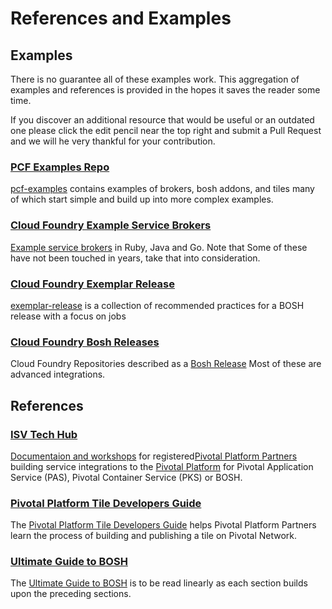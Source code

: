 # References and Examples

## Examples

There is no guarantee all of these examples work. This aggregation of examples and references is provided in the hopes it saves the reader some time.

If you discover an additional resource that would be useful or an outdated one please click the edit pencil near the top right and submit a Pull Request and we will he very thankful for your contribution.

### [PCF Examples Repo](https://github.com/cf-platform-eng/pcf-examples)

[pcf-examples](https://github.com/cf-platform-eng/pcf-examples) contains examples of brokers, bosh addons, and tiles many of which start simple and build up into more complex examples.

### [Cloud Foundry Example Service Brokers](https://docs.cloudfoundry.org/services/examples.html)

[Example service brokers](https://docs.cloudfoundry.org/services/examples.html) in Ruby, Java and Go. Note that Some of these have not been touched in years, take that into consideration.

### [Cloud Foundry Exemplar Release](https://github.com/cloudfoundry/exemplar-release)

[exemplar-release](https://github.com/cloudfoundry/exemplar-release) is a collection of recommended practices for a BOSH release with a focus on jobs

### [Cloud Foundry Bosh Releases](https://github.com/search?o=desc&q=org%3Acloudfoundry+%22Bosh+Release%22&s=updated&type=Repositories)

Cloud Foundry Repositories described as a [Bosh Release](https://github.com/search?o=desc&q=org%3Acloudfoundry+%22Bosh+Release%22&s=updated&type=Repositories) Most of these are advanced integrations.

## References

### [ISV Tech Hub](https://isv-tech-hub.cfapps.io)

[Documentaion and workshops](https://isv-tech-hub.cfapps.io) for registered[Pivotal Platform Partners](https://pivotal.io/partners/programs/tech) building service integrations to the [Pivotal Platform](https://docs.pivotal.io/platform/2-7/installing/pcf-docs.html) for Pivotal Application Service (PAS), Pivotal Container Service (PKS) or BOSH.

### [Pivotal Platform Tile Developers Guide](https://docs.pivotal.io/tiledev/index.html)

The [Pivotal Platform Tile Developers Guide](https://docs.pivotal.io/tiledev/index.html) helps Pivotal Platform Partners learn the process of building and publishing a tile on Pivotal Network.

### [Ultimate Guide to BOSH](https://ultimateguidetobosh.com/)

The [Ultimate Guide to BOSH](https://ultimateguidetobosh.com/) is to be read linearly as each section builds upon the preceding sections.
